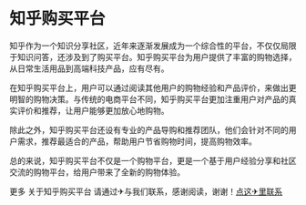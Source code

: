 # 知乎购买平台

知乎作为一个知识分享社区，近年来逐渐发展成为一个综合性的平台，不仅仅局限于知识问答，还涉及到了购买平台。知乎购买平台为用户提供了丰富的购物选择，从日常生活用品到高端科技产品，应有尽有。

在知乎购买平台上，用户可以通过阅读其他用户的购物经验和产品评价，来做出更明智的购物决策。与传统的电商平台不同，知乎购买平台更加注重用户对产品的真实评价和推荐，让用户能够更加放心地购物。

除此之外，知乎购买平台还设有专业的产品导购和推荐团队，他们会针对不同的用户需求，推荐最适合的产品，帮助用户节省购物时间，提高购物效率。

总的来说，知乎购买平台不仅是一个购物平台，更是一个基于用户经验分享和社区交流的购物平台，给用户带来了全新的购物体验。

更多 关于知乎购买平台 请通过✈与我们联系，感谢阅读，谢谢！[点这✈里联系](https://gg.k02.cc)